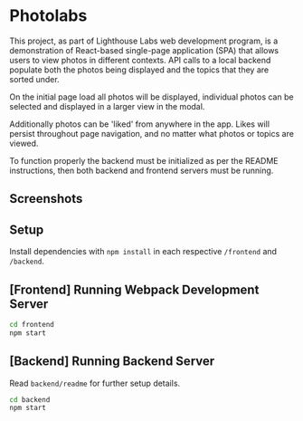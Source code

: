 # Photolabs
This project, as part of Lighthouse Labs web development program, is a demonstration of React-based single-page application (SPA) that allows users to view photos in different contexts. API calls to a local backend populate both the photos being displayed and the topics that they are sorted under.

On the initial page load all photos will be displayed, individual photos can be selected and displayed in a  larger view in the modal.

Additionally photos can be 'liked' from anywhere in the app. Likes will persist throughout page navigation, and no matter what photos or topics are viewed.

To function properly the backend must be initialized as per the README instructions, then both backend and frontend servers must be running.

## Screenshots


## Setup

Install dependencies with `npm install` in each respective `/frontend` and `/backend`.

## [Frontend] Running Webpack Development Server

```sh
cd frontend
npm start
```

## [Backend] Running Backend Server

Read `backend/readme` for further setup details.

```sh
cd backend
npm start
```
